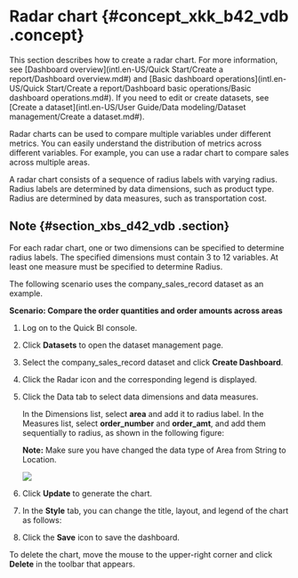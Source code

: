 # Radar chart {#concept_xkk_b42_vdb .concept}

This section describes how to create a radar chart. For more information, see [Dashboard overview](intl.en-US/Quick Start/Create a report/Dashboard overview.md#) and [Basic dashboard operations](intl.en-US/Quick Start/Create a report/Dashboard basic operations/Basic dashboard operations.md#). If you need to edit or create datasets, see [Create a dataset](intl.en-US/User Guide/Data modeling/Dataset management/Create a dataset.md#).

Radar charts can be used to compare multiple variables under different metrics. You can easily understand the distribution of metrics across different variables. For example, you can use a radar chart to compare sales across multiple areas.

A radar chart consists of a sequence of radius labels with varying radius. Radius labels are determined by data dimensions, such as product type. Radius are determined by data measures, such as transportation cost.

## Note {#section_xbs_d42_vdb .section}

For each radar chart, one or two dimensions can be specified to determine radius labels. The specified dimensions must contain 3 to 12 variables. At least one measure must be specified to determine Radius.

The following scenario uses the company\_sales\_record dataset as an example.

**Scenario: Compare the order quantities and order amounts across areas**

1.  Log on to the Quick BI console.
2.  Click **Datasets** to open the dataset management page.
3.  Select the company\_sales\_record dataset and click **Create Dashboard**.
4.  Click the Radar icon and the corresponding legend is displayed.
5.  Click the Data tab to select data dimensions and data measures.

    In the Dimensions list, select **area** and add it to radius label. In the Measures list, select **order\_number** and **order\_amt**, and add them sequentially to radius, as shown in the following figure:

    **Note:** Make sure you have changed the data type of Area from String to Location.

    ![](http://static-aliyun-doc.oss-cn-hangzhou.aliyuncs.com/assets/img/9133/15447036551744_en-US.png)

6.  Click **Update** to generate the chart.
7.  In the **Style** tab, you can change the title, layout, and legend of the chart as follows:
8.  Click the **Save** icon to save the dashboard.

To delete the chart, move the mouse to the upper-right corner and click **Delete** in the toolbar that appears.

